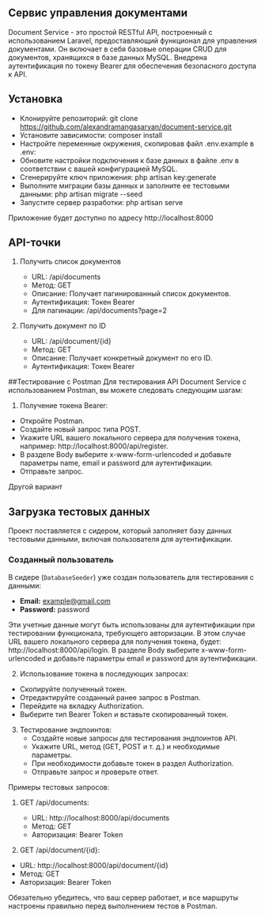 ## Сервис управления документами

Document Service - это простой RESTful API, построенный с использованием Laravel, предоставляющий функционал для управления документами. Он включает в себя базовые операции CRUD для документов, хранящихся в базе данных MySQL. Внедрена аутентификация по токену Bearer для обеспечения безопасного доступа к API.

## Установка

- Клонируйте репозиторий:
  git clone https://github.com/alexandramangasaryan/document-service.git
- Установите зависимости:
  composer install
- Настройте переменные окружения, скопировав файл .env.example в .env:
- Обновите настройки подключения к базе данных в файле .env в соответствии с вашей конфигурацией MySQL.
- Сгенерируйте ключ приложения:
    php artisan key:generate
- Выполните миграции базы данных и заполните ее тестовыми данными:
  php artisan migrate --seed 
- Запустите сервер разработки:
  php artisan serve
  
Приложение будет доступно по адресу http://localhost:8000

## API-точки
1. Получить список документов
   - URL: /api/documents
   - Метод: GET
   - Описание: Получает пагинированный список документов.
   - Аутентификация: Токен Bearer
   - Для пагинации: /api/documents?page=2

2. Получить документ по ID
   - URL: /api/document/{id}
   - Метод: GET
   - Описание: Получает конкретный документ по его ID.
   - Аутентификация: Токен Bearer

##Тестирование с Postman
Для тестирования API Document Service с использованием Postman, вы можете следовать следующим шагам:
1. Получение токена Bearer:
- Откройте Postman.
- Создайте новый запрос типа POST.
- Укажите URL вашего локального сервера для получения токена, например: http://localhost:8000/api/register.
- В разделе Body выберите x-www-form-urlencoded и добавьте параметры name, email и password для аутентификации.
- Отправьте запрос.

Другой вариант
## Загрузка тестовых данных

Проект поставляется с сидером, который заполняет базу данных тестовыми данными, включая пользователя для аутентификации.

### Созданный пользователь

В сидере (`DatabaseSeeder`) уже создан пользователь для тестирования с данными:

- **Email:** example@gmail.com
- **Password:** password

Эти учетные данные могут быть использованы для аутентификации при тестировании функционала, требующего авторизации.
В этом случае URL вашего локального сервера для получения токена, будет: http://localhost:8000/api/login.
В разделе Body выберите x-www-form-urlencoded и добавьте параметры email и password для аутентификации.

2. Использование токена в последующих запросах:
  - Скопируйте полученный токен.
  - Отредактируйте созданный ранее запрос в Postman.
  - Перейдите на вкладку Authorization.
  - Выберите тип Bearer Token и вставьте скопированный токен.
3. Тестирование эндпоинтов:
   - Создайте новые запросы для тестирования эндпоинтов API.
   - Укажите URL, метод (GET, POST и т. д.) и необходимые параметры.
   - При необходимости добавьте токен в раздел Authorization.
   - Отправьте запрос и проверьте ответ.

Примеры тестовых запросов:
1. GET /api/documents:
    - URL: http://localhost:8000/api/documents
    - Метод: GET
    - Авторизация: Bearer Token

2. GET /api/document/{id}:
- URL: http://localhost:8000/api/document/{id}
- Метод: GET
- Авторизация: Bearer Token

Обязательно убедитесь, что ваш сервер работает, и все маршруты настроены правильно перед выполнением тестов в Postman.




